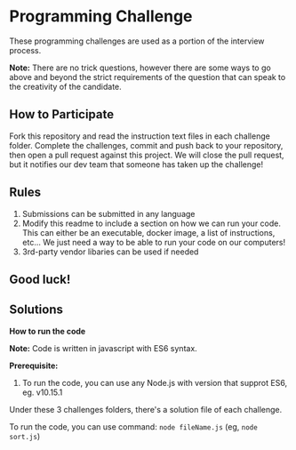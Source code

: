 # Programming Challenge

These programming challenges are used as a portion of the interview process.

**Note:** There are no trick questions, however there are some ways to go above and beyond the strict requirements of the question that can speak to the creativity of the candidate.

## How to Participate

Fork this repository and read the instruction text files in each challenge folder. Complete the challenges, commit and push back to your repository, then open a pull request against this project. We will close the pull request, but it notifies our dev team that someone has taken up the challenge!

## Rules

1. Submissions can be submitted in any language
2. Modify this readme to include a section 
on how we can run your code.  This can either be an executable, docker image, a list of instructions, etc... We just need a way to be able to run your code on our computers!
3. 3rd-party vendor libaries can be used if needed


## Good luck!

## Solutions

**How to run the code**

**Note:** Code is written in javascript with ES6 syntax.

**Prerequisite:**
1. To run the code, you can use any Node.js with version that supprot ES6, eg. v10.15.1

Under these 3 challenges folders, there's a solution file of each challenge.

To run the code, you can use command:
`node fileName.js` (eg, `node sort.js`)